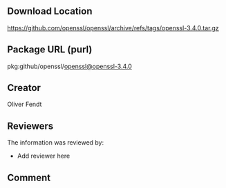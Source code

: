 ## Download Location

https://github.com/openssl/openssl/archive/refs/tags/openssl-3.4.0.tar.gz

## Package URL (purl)

pkg:github/openssl/openssl@openssl-3.4.0

## Creator

Oliver Fendt

## Reviewers

The information was reviewed by:

* Add reviewer here

## Comment


